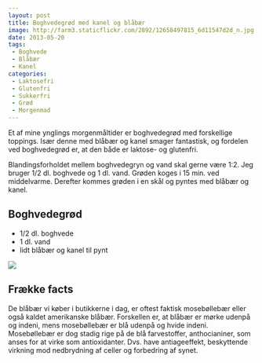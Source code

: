 ```yaml
---
layout: post
title: Boghvedegrød med kanel og blåbær
image: http://farm3.staticflickr.com/2892/12658497815_6d11547d2d_n.jpg
date: 2013-05-20
tags:
 - Boghvede
 - Blåbær
 - Kanel
categories:
 - Laktosefri
 - Glutenfri
 - Sukkerfri
 - Grød
 - Morgenmad
---
```


Et af mine ynglings morgenmåltider er boghvedegrød med forskellige toppings.
Især denne med blåbær og kanel smager fantastisk, og fordelen ved boghvedegrød
er, at den både er laktose- og glutenfri. 

Blandingsforholdet mellem boghvedegryn og vand skal gerne være 1:2. Jeg bruger
1/2 dl. boghvede og 1 dl. vand. Grøden koges i 15 min. ved middelvarme. Derefter
kommes grøden i en skål og pyntes med blåbær og kanel.

## Boghvedegrød

- 1/2 dl. boghvede
- 1 dl. vand
- lidt blåbær og kanel til pynt

[ ![](http://3.bp.blogspot.com/-DL4_nRYBagM/UZoMliul97I/AAAAAAAAA5c/I2eQTP75qwo/s1600/Boghvedegr%C3%B8d.jpg) ](http://3.bp.blogspot.com/-DL4_nRYBagM/UZoMliul97I/AAAAAAAAA5c/I2eQTP75qwo/s1600/Boghvedegr%C3%B8d.jpg)

## Frække facts

De blåbær vi køber i butikkerne i dag, er oftest faktisk mosebøllebær eller også
kaldet amerikanske blåbær. Forskellen er, at blåbær er mørke udenpå og indeni,
mens mosebøllebær er blå udenpå og hvide indeni. Mosebøllebær er dog stadig rige
på de blå farvestoffer, anthocianiner, som anses for at virke som antioxidanter.
Dvs. have antiageeffekt, beskyttende virkning mod nedbrydning af celler og
forbedring af synet.
